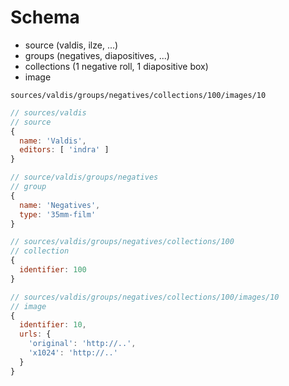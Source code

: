# Schema

* source (valdis, ilze, ...)
* groups (negatives, diapositives, ...)
* collections (1 negative roll, 1 diapositive box)
* image

`sources/valdis/groups/negatives/collections/100/images/10`

``` javascript
// sources/valdis
// source
{
  name: 'Valdis',
  editors: [ 'indra' ]
}
```

``` javascript
// source/valdis/groups/negatives
// group
{
  name: 'Negatives',
  type: '35mm-film'
}
```

``` javascript
// sources/valdis/groups/negatives/collections/100
// collection
{
  identifier: 100
}
```

``` javascript
// sources/valdis/groups/negatives/collections/100/images/10
// image
{
  identifier: 10,
  urls: {
    'original': 'http://..',
    'x1024': 'http://..'
  }
}
```
